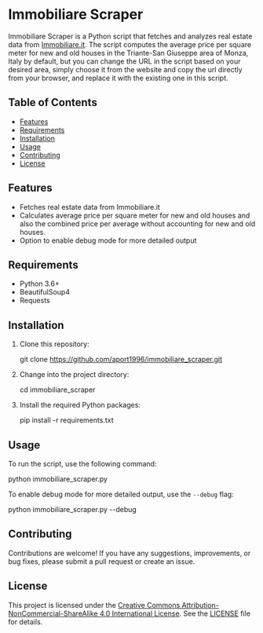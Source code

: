 # Immobiliare Scraper

Immobiliare Scraper is a Python script that fetches and analyzes real estate data from [Immobiliare.it](https://www.immobiliare.it). The script computes the average price per square meter for new and old houses in the Triante-San Giuseppe area of Monza, Italy by default, but you can change the URL in the script based on your desired area, simply choose it from the website and copy the url directly from your browser, and replace it with the existing one in this script.

## Table of Contents

- [Features](#features)
- [Requirements](#requirements)
- [Installation](#installation)
- [Usage](#usage)
- [Contributing](#contributing)
- [License](#license)

## Features

- Fetches real estate data from Immobiliare.it
- Calculates average price per square meter for new and old houses and also the combined price per average without accounting for new and old houses.
- Option to enable debug mode for more detailed output

## Requirements

- Python 3.6+
- BeautifulSoup4
- Requests

## Installation

1. Clone this repository:

   git clone https://github.com/aport1996/immobiliare_scraper.git

2. Change into the project directory:

   cd immobiliare_scraper

3. Install the required Python packages:

   pip install -r requirements.txt

## Usage

To run the script, use the following command:

python immobiliare_scraper.py


To enable debug mode for more detailed output, use the `--debug` flag:

python immobiliare_scraper.py --debug

## Contributing

Contributions are welcome! If you have any suggestions, improvements, or bug fixes, please submit a pull request or create an issue.

## License

This project is licensed under the [Creative Commons Attribution-NonCommercial-ShareAlike 4.0 International License](http://creativecommons.org/licenses/by-nc-sa/4.0/). See the [LICENSE](LICENSE) file for details.
